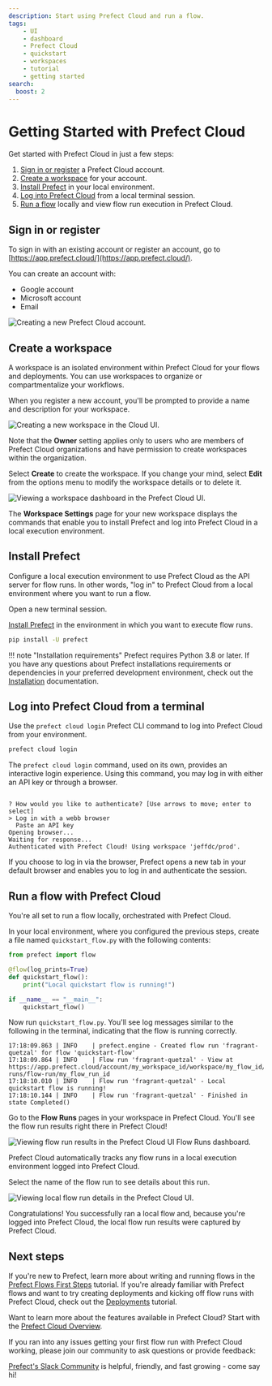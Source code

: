 ```yaml
---
description: Start using Prefect Cloud and run a flow.
tags:
    - UI
    - dashboard
    - Prefect Cloud
    - quickstart
    - workspaces
    - tutorial
    - getting started
search:
  boost: 2
---
```


# Getting Started with Prefect Cloud <span class="badge cloud"></span>

Get started with Prefect Cloud in just a few steps:

1. [Sign in or register](#sign-in-or-register) a Prefect Cloud account.
1. [Create a workspace](#create-a-workspace) for your account.
1. [Install Prefect](#install-prefect) in your local environment.
1. [Log into Prefect Cloud](#log-into-prefect-cloud-from-a-terminal) from a local terminal session.
1. [Run a flow](#run-a-flow-with-prefect-cloud) locally and view flow run execution in Prefect Cloud.

<!-- 
TK commented out until video udpated
TK to hide TOC for video: add hide: toc 

Prefer to follow this tutorial in a video? We've got exactly what you need. Happy engineering!

<div class="video-wrapper">
  <iframe width="100%" height="500" src="https://www.youtube.com/embed/vOpmE5w0XuU" title="YouTube video player" frameborder="0" allow="accelerometer; autoplay; clipboard-write; encrypted-media; gyroscope; picture-in-picture; web-share" allowfullscreen></iframe>
</div>
-->

## Sign in or register

To sign in with an existing account or register an account, go to [https://app.prefect.cloud/](https://app.prefect.cloud/).

You can create an account with:

- Google account
- Microsoft account
- Email

![Creating a new Prefect Cloud account.](/img/ui/cloud-sign-in.png)

## Create a workspace

A workspace is an isolated environment within Prefect Cloud for your flows and deployments.
You can use workspaces to organize or compartmentalize your workflows.

When you register a new account, you'll be prompted to provide a name and description for your workspace.

![Creating a new workspace in the Cloud UI.](/img/ui/cloud-workspace-details.png)

Note that the **Owner** setting applies only to users who are members of Prefect Cloud organizations and have permission to create workspaces within the organization.

Select **Create** to create the workspace.
If you change your mind, select **Edit** from the options menu to modify the workspace details or to delete it.

![Viewing a workspace dashboard in the Prefect Cloud UI.](/img/ui/cloud-new-workspace.png)

The **Workspace Settings** page for your new workspace displays the commands that enable you to install Prefect and log into Prefect Cloud in a local execution environment.

## Install Prefect

Configure a local execution environment to use Prefect Cloud as the API server for flow runs.
In other words, "log in" to Prefect Cloud from a local environment where you want to run a flow.

Open a new terminal session.

[Install Prefect](/getting-started/installation/) in the environment in which you want to execute flow runs.

```bash
pip install -U prefect
```

!!! note "Installation requirements"
    Prefect requires Python 3.8 or later.
    If you have any questions about Prefect installations requirements or dependencies in your preferred development environment, check out the [Installation](/getting-started/installation/) documentation.

## Log into Prefect Cloud from a terminal

Use the `prefect cloud login` Prefect CLI command to log into Prefect Cloud from your environment.

```bash
prefect cloud login
```

The `prefect cloud login` command, used on its own, provides an interactive login experience.
Using this command, you may log in with either an API key or through a browser.

```output

? How would you like to authenticate? [Use arrows to move; enter to select]
> Log in with a webb browser                                                
  Paste an API key                                                         
Opening browser...
Waiting for response...
Authenticated with Prefect Cloud! Using workspace 'jeffdc/prod'.

```

If you choose to log in via the browser, Prefect opens a new tab in your default browser and enables you to log in and authenticate the session.

## Run a flow with Prefect Cloud

You're all set to run a flow locally, orchestrated with Prefect Cloud.

In your local environment, where you configured the previous steps, create a file named `quickstart_flow.py` with the following contents:

```python
from prefect import flow

@flow(log_prints=True)
def quickstart_flow():
    print("Local quickstart flow is running!")

if __name__ == "__main__":
    quickstart_flow()
```

Now run `quickstart_flow.py`.
You'll see log messages similar to the following in the terminal, indicating that the flow is running correctly.

```output
17:18:09.863 | INFO    | prefect.engine - Created flow run 'fragrant-quetzal' for flow 'quickstart-flow'
17:18:09.864 | INFO    | Flow run 'fragrant-quetzal' - View at https://app.prefect.cloud/account/my_workspace_id/workspace/my_flow_id/flow-runs/flow-run/my_flow_run_id
17:18:10.010 | INFO    | Flow run 'fragrant-quetzal' - Local quickstart flow is running!
17:18:10.144 | INFO    | Flow run 'fragrant-quetzal' - Finished in state Completed()
```

Go to the **Flow Runs** pages in your workspace in Prefect Cloud.
You'll see the flow run results right there in Prefect Cloud!

![Viewing flow run results in the Prefect Cloud UI Flow Runs dashboard.](/img/ui/cloud-flow-run.png)

Prefect Cloud automatically tracks any flow runs in a local execution environment logged into Prefect Cloud.

Select the name of the flow run to see details about this run.

![Viewing local flow run details in the Prefect Cloud UI.](/img/ui/cloud-flow-run-details.png)

Congratulations! You successfully ran a local flow and, because you're logged into Prefect Cloud, the local flow run results were captured by Prefect Cloud.

## Next steps

If you're new to Prefect, learn more about writing and running flows in the [Prefect Flows First Steps](/tutorial/flows/) tutorial.
If you're already familiar with Prefect flows and want to try creating deployments and kicking off flow runs with Prefect Cloud, check out the [Deployments](/tutorial/deployments/) tutorial.

Want to learn more about the features available in Prefect Cloud?
Start with the [Prefect Cloud Overview](/ui/cloud/).

If you ran into any issues getting your first flow run with Prefect Cloud working, please join our community to ask questions or provide feedback:

[Prefect's Slack Community](https://www.prefect.io/slack/) is helpful, friendly, and fast growing - come say hi!
